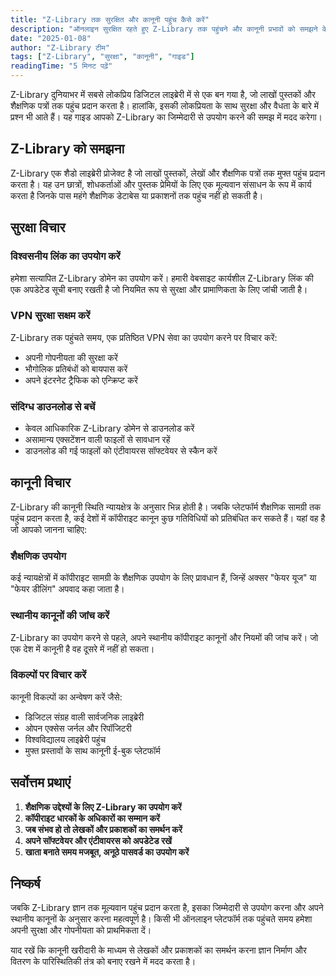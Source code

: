 ```yaml
---
title: "Z-Library तक सुरक्षित और कानूनी पहुंच कैसे करें"
description: "ऑनलाइन सुरक्षित रहते हुए Z-Library तक पहुंचने और कानूनी प्रभावों को समझने के लिए एक व्यापक गाइड।"
date: "2025-01-08"
author: "Z-Library टीम"
tags: ["Z-Library", "सुरक्षा", "कानूनी", "गाइड"]
readingTime: "5 मिनट पढ़ें"
---
```


Z-Library दुनियाभर में सबसे लोकप्रिय डिजिटल लाइब्रेरी में से एक बन गया है, जो लाखों पुस्तकों और शैक्षणिक पत्रों तक पहुंच प्रदान करता है। हालांकि, इसकी लोकप्रियता के साथ सुरक्षा और वैधता के बारे में प्रश्न भी आते हैं। यह गाइड आपको Z-Library का जिम्मेदारी से उपयोग करने की समझ में मदद करेगा।

## Z-Library को समझना

Z-Library एक शैडो लाइब्रेरी प्रोजेक्ट है जो लाखों पुस्तकों, लेखों और शैक्षणिक पत्रों तक मुफ्त पहुंच प्रदान करता है। यह उन छात्रों, शोधकर्ताओं और पुस्तक प्रेमियों के लिए एक मूल्यवान संसाधन के रूप में कार्य करता है जिनके पास महंगे शैक्षणिक डेटाबेस या प्रकाशनों तक पहुंच नहीं हो सकती है।

## सुरक्षा विचार

### विश्वसनीय लिंक का उपयोग करें
हमेशा सत्यापित Z-Library डोमेन का उपयोग करें। हमारी वेबसाइट कार्यशील Z-Library लिंक की एक अपडेटेड सूची बनाए रखती है जो नियमित रूप से सुरक्षा और प्रामाणिकता के लिए जांची जाती है।

### VPN सुरक्षा सक्षम करें
Z-Library तक पहुंचते समय, एक प्रतिष्ठित VPN सेवा का उपयोग करने पर विचार करें:
* अपनी गोपनीयता की सुरक्षा करें
* भौगोलिक प्रतिबंधों को बायपास करें
* अपने इंटरनेट ट्रैफिक को एन्क्रिप्ट करें

### संदिग्ध डाउनलोड से बचें
* केवल आधिकारिक Z-Library डोमेन से डाउनलोड करें
* असामान्य एक्सटेंशन वाली फाइलों से सावधान रहें
* डाउनलोड की गई फाइलों को एंटीवायरस सॉफ्टवेयर से स्कैन करें

## कानूनी विचार

Z-Library की कानूनी स्थिति न्यायक्षेत्र के अनुसार भिन्न होती है। जबकि प्लेटफॉर्म शैक्षणिक सामग्री तक पहुंच प्रदान करता है, कई देशों में कॉपीराइट कानून कुछ गतिविधियों को प्रतिबंधित कर सकते हैं। यहां वह है जो आपको जानना चाहिए:

### शैक्षणिक उपयोग
कई न्यायक्षेत्रों में कॉपीराइट सामग्री के शैक्षणिक उपयोग के लिए प्रावधान हैं, जिन्हें अक्सर "फेयर यूज" या "फेयर डीलिंग" अपवाद कहा जाता है।

### स्थानीय कानूनों की जांच करें
Z-Library का उपयोग करने से पहले, अपने स्थानीय कॉपीराइट कानूनों और नियमों की जांच करें। जो एक देश में कानूनी है वह दूसरे में नहीं हो सकता।

### विकल्पों पर विचार करें
कानूनी विकल्पों का अन्वेषण करें जैसे:
* डिजिटल संग्रह वाली सार्वजनिक लाइब्रेरी
* ओपन एक्सेस जर्नल और रिपॉजिटरी
* विश्वविद्यालय लाइब्रेरी पहुंच
* मुफ्त प्रस्तावों के साथ कानूनी ई-बुक प्लेटफॉर्म

## सर्वोत्तम प्रथाएं

1. **शैक्षणिक उद्देश्यों के लिए Z-Library का उपयोग करें**
2. **कॉपीराइट धारकों के अधिकारों का सम्मान करें**
3. **जब संभव हो तो लेखकों और प्रकाशकों का समर्थन करें**
4. **अपने सॉफ्टवेयर और एंटीवायरस को अपडेटेड रखें**
5. **खाता बनाते समय मजबूत, अनूठे पासवर्ड का उपयोग करें**

## निष्कर्ष

जबकि Z-Library ज्ञान तक मूल्यवान पहुंच प्रदान करता है, इसका जिम्मेदारी से उपयोग करना और अपने स्थानीय कानूनों के अनुसार करना महत्वपूर्ण है। किसी भी ऑनलाइन प्लेटफॉर्म तक पहुंचते समय हमेशा अपनी सुरक्षा और गोपनीयता को प्राथमिकता दें।

याद रखें कि कानूनी खरीदारी के माध्यम से लेखकों और प्रकाशकों का समर्थन करना ज्ञान निर्माण और वितरण के पारिस्थितिकी तंत्र को बनाए रखने में मदद करता है।